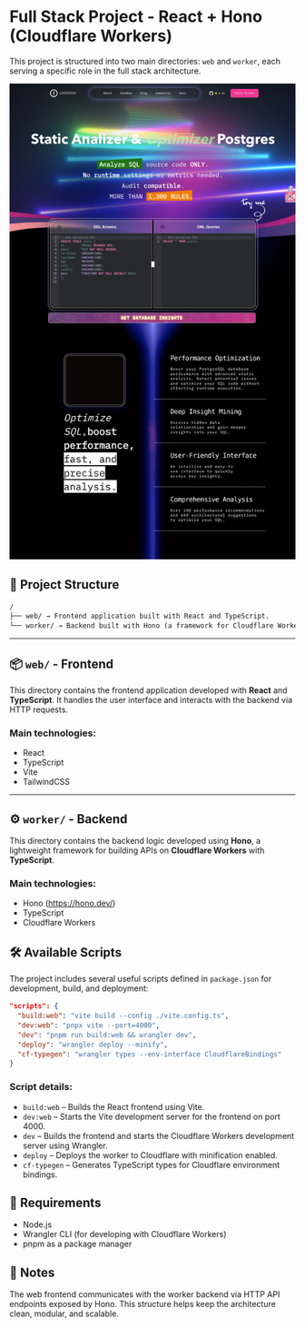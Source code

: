 # Full Stack Project - React + Hono (Cloudflare Workers)

This project is structured into two main directories: `web` and `worker`, each serving a specific role in the full stack architecture.

![](./examples/web.webp)

## 📁 Project Structure
```txt
/
├── web/ → Frontend application built with React and TypeScript.
└── worker/ → Backend built with Hono (a framework for Cloudflare Workers) using TypeScript.
```
---

## 📦 `web/` - Frontend

This directory contains the frontend application developed with **React** and **TypeScript**. It handles the user interface and interacts with the backend via HTTP requests.

### Main technologies:
- React
- TypeScript
- Vite
- TailwindCSS

---

## ⚙️ `worker/` - Backend

This directory contains the backend logic developed using **Hono**, a lightweight framework for building APIs on **Cloudflare Workers** with **TypeScript**.

### Main technologies:
- Hono (https://hono.dev/)
- TypeScript
- Cloudflare Workers

## 🛠️ Available Scripts

The project includes several useful scripts defined in `package.json` for development, build, and deployment:

```json
"scripts": {
  "build:web": "vite build --config ./vite.config.ts",
  "dev:web": "pnpx vite --port=4000",
  "dev": "pnpm run build:web && wrangler dev",
  "deploy": "wrangler deploy --minify",
  "cf-typegen": "wrangler types --env-interface CloudflareBindings"
}
```

### Script details:
- `build:web` – Builds the React frontend using Vite.
- `dev:web` – Starts the Vite development server for the frontend on port 4000.
- `dev` – Builds the frontend and starts the Cloudflare Workers development server using Wrangler.
- `deploy` – Deploys the worker to Cloudflare with minification enabled.
- `cf-typegen` – Generates TypeScript types for Cloudflare environment bindings.


## 📂 Requirements
- Node.js
- Wrangler CLI (for developing with Cloudflare Workers)
- pnpm as a package manager

## 📝 Notes

The web frontend communicates with the worker backend via HTTP API endpoints exposed by Hono.
This structure helps keep the architecture clean, modular, and scalable.

